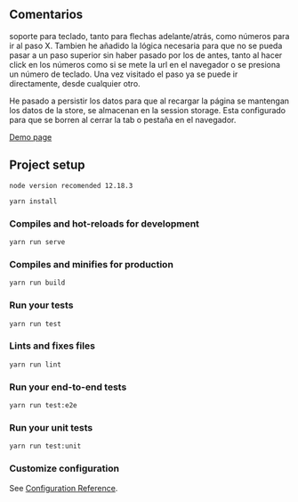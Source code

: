 ## Comentarios

soporte para teclado, tanto para flechas adelante/atrás, como números para ir al paso X. Tambien he añadido la lógica necesaria para que no se pueda pasar a un paso superior sin haber pasado por los de antes, tanto al hacer click en los números como si se mete la url en el navegador o se presiona un número de teclado. Una vez visitado el paso ya se puede ir directamente, desde cualquier otro.

He pasado a persistir los datos para que al recargar la página se mantengan los datos de la store, se almacenan en la session storage. Esta configurado para que se borren al cerrar la tab o pestaña en el navegador.

[Demo page](https://nelomr.github.io/Advanced-Stepper/)

## Project setup
```
node version recomended 12.18.3
```

```
yarn install
```

### Compiles and hot-reloads for development
```
yarn run serve
```

### Compiles and minifies for production
```
yarn run build
```

### Run your tests
```
yarn run test
```

### Lints and fixes files
```
yarn run lint
```

### Run your end-to-end tests
```
yarn run test:e2e
```

### Run your unit tests
```
yarn run test:unit
```

### Customize configuration
See [Configuration Reference](https://cli.vuejs.org/config/).

